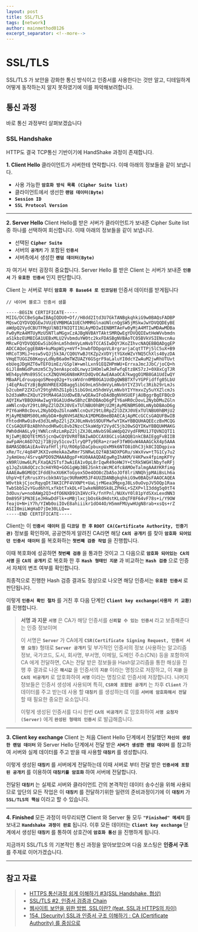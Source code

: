 ```yaml
---
layout: post
title: SSL/TLS
tags: [network]
author: mainmethod0126
excerpt_separator: <!--more-->
---
```


# SSL/TLS

SSL/TLS 가 보안을 강화한 통신 방식이고 인증서를 사용한다는 것만 알고, 디테일하게 어떻게 동작하는지 알지 못하였기에 이를 파악해보려합니다.

<!--more-->

## 통신 과정

바로 통신 과정부터 살펴보겠습니다


### SSL Handshake
HTTP도 결국 TCP통신 기반이기에 HandShake 과정이 존재합니다.

**1. Client Hello**
클라이언트가 서버한테 연락합니다.
이때 아래의 정보들을 같이 보냅니다.
- 사용 가능한 **`암호화 방식 목록 (Cipher Suite list)`**
- 클라이언트에서 생선한 **`랜덤 데이터(Byte)`**
- **`Session ID`**
- **`SSL Protocol Version`**
  
---

**2. Server Hello**
Client Hello를 받은 서버가 클라이언트가 보내준 Cipher Suite list 중 하나를 선택하여 회신합니다.
이때 아래의 정보들을 같이 보냅니다.
- 선택된 **`Cipher Suite`**
- 서버의 **`공개키`** 가 포함된 **`인증서`**
- 서버측에서 생성한 **`랜덤 데이터(Byte)`**

자 여기서 부터 굉장히 중요합니다.
Server Hello 를 받은 Client 는 서버가 보내준 **`인증서`** 가 **`유효한 인증서`** 인지 판단합니다.

Client 는 서버로 부터 **`암호화 후 Base64 로 인코딩된`** 인증서 데이터를 받게됩니다
```
// 네이버 블로그 인증서 샘플

-----BEGIN CERTIFICATE-----
MIIG/DCCBeSgAwIBAgIQDU0+Df//H8dd2Itd3U7GkTANBgkqhkiG9w0BAQsFADBP
MQswCQYDVQQGEwJVUzEVMBMGA1UEChMMRGlnaUNlcnQgSW5jMSkwJwYDVQQDEyBE
aWdpQ2VydCBUTFMgUlNBIFNIQTI1NiAyMDIwIENBMTAeFw0yMjA4MTIwMDAwMDBa
Fw0yMzA4MTUyMzU5NTlaMGgxCzAJBgNVBAYTAktSMRQwEgYDVQQIEwtHeWVvbmdn
aS1kbzEUMBIGA1UEBxMLU2VvbmduYW0tc2kxFDASBgNVBAoTC05BVkVSIENvcnAu
MRcwFQYDVQQDEw5ibG9nLm5hdmVyLmNvbTCCASIwDQYJKoZIhvcNAQEBBQADggEP
ADCCAQoCggEBAN+kuMapW1y+mVf+3nwbfDDpqoVL8rgrarjaCqtTTPj5lC5uX+B9
HRCoT3MiJ+osw5vQJj5k3A/CQ0UYwBJtKZp2xVDYjtYGXeWZvYNQ5ChXls40yzDA
VHqETUGGZ60KepyLdNyB6a0mTWZUAZY6GSgrF9aLaluYI0dcYZwAuM2jwRhUTUvt
ebUegJDgHZT6wTEFOimEz/GSplW+wmlLxn91EQZHPmWU+ErrxaJmcJJbC/joCQ+h
6iJl8mNGdPumzm5C3y3enAspcoDLnwyz1HOmlwRJmFwfqEtz8K57zJ+0X8xCgTJR
WEh4pyhMn89S5CscXZNQVHG6N8mKRtDdQv0CAwEAAaOCA7kwggO1MB8GA1UdIwQY
MBaAFLdrouqoqoSMeeq02g+YssWVdrn0MB0GA1UdDgQWBBTXfvYGPFidffg05LbU
j4EqPAuIYzBjBgNVHREEXDBagg5ibG9nLm5hdmVyLmNvbYIYZ3Vlc3Rib29rLmJs
b2cubmF2ZXIuY29tghRhZG1pbi5ibG9nLm5hdmVyLmNvbYIYYmxvZy5uYXZlcmJs
b2d3aWRnZXQuY29tMA4GA1UdDwEB/wQEAwIFoDAdBgNVHSUEFjAUBggrBgEFBQcD
AQYIKwYBBQUHAwIwgY8GA1UdHwSBhzCBhDBAoD6gPIY6aHR0cDovL2NybDMuZGln
aWNlcnQuY29tL0RpZ2lDZXJ0VExTUlNBU0hBMjU2MjAyMENBMS00LmNybDBAoD6g
PIY6aHR0cDovL2NybDQuZGlnaWNlcnQuY29tL0RpZ2lDZXJ0VExTUlNBU0hBMjU2
MjAyMENBMS00LmNybDA+BgNVHSAENzA1MDMGBmeBDAECAjApMCcGCCsGAQUFBwIB
FhtodHRwOi8vd3d3LmRpZ2ljZXJ0LmNvbS9DUFMwfwYIKwYBBQUHAQEEczBxMCQG
CCsGAQUFBzABhhhodHRwOi8vb2NzcC5kaWdpY2VydC5jb20wSQYIKwYBBQUHMAKG
PWh0dHA6Ly9jYWNlcnRzLmRpZ2ljZXJ0LmNvbS9EaWdpQ2VydFRMU1JTQVNIQTI1
NjIwMjBDQTEtMS5jcnQwCQYDVR0TBAIwADCCAX8GCisGAQQB1nkCBAIEggFvBIIB
awFpAHcA6D7Q2j71BjUy51covIlryQPTy9ERa+zraeF3fW0GvW4AAAGCkX4p5AAA
BAMASDBGAiEAv4VafHfljFU/RO6pSDaCpbuxpUxM9k6NTO8iOhC3jk8CIQDqpiva
xRe/Tc/4q84PJKXIveHekAaZwRmr7SNRwLO2fAB3ADXPGRu/sWxXvw+tTG1Cy7u2
JyAmUeo/4SrvqAPDO9ZMAAABgpF+KU0AAAQDAEgwRgIhAKM/V4KPwx4fpimpKFYy
xN9RlUmw6LPLFXaQA2STsf3wAiEA1v0pL8rIqwR49oHWJY+CtRk5WGHlNbyfeRFj
g1JqZsUAdQCzc3cH4YRQ+GOG1gWp3BEJSnktsWcMC4fc8AMOeTalmgAAAYKRfimg
AAAEAwBGMEQCIFddEhxXU6KToGyox5De4OO8cZbA5oJOf8lriNNQhjpMAiBsLh6a
UhpV+EfzRrusXYscbk9AV1pc9URmKM5JF4UUZDANBgkqhkiG9w0BAQsFAAOCAQEA
W0vtbkjCjocRqyqDt7AKICPF4VXNPt+UaLjrMGea3MgxgJ8Ls0uOvpJV5OQp1Raa
TwbSbbS2vYGud6hYLxfkbtTxkDL+F1wkeN8R0Sk8LZPHkL+SZXP+lI3ddg5q0tT4
3dOuv/w+no0AWg2Q3+dfO6NXB91hIHVcFk/fnYPnl/NUXvY0l81pYdSXxLexdNN3
Dm895F1PN3EieJHkwDdFlk+oMBjlxcjbOs6kdHdstKLsDqTF8F64vF78s+i/Y9OW
feajU+N+iY7h/YIWb0oiIOvE8ahiiikr1dO44O/H5mmFMUywHUgN8rab+xsQs+rZ
ASII0miLWqHaD7jDe30LLQ==
-----END CERTIFICATE-----
```
Client는 이 **`인증서 데이터`** 를 **`디코딩 한 후`** **`ROOT CA(Certificate Authority, 인증기관)`** 정보를 확인하여, 공공연하게 알려진 CA라면 해당 **`CA의 공개키`** 를 찾아 **`암호화 되어있던 인증서 데이터`** 를 복호화하는 **`첫번째 검증 작업`** 을 진행합니다.

이때 복호화에 성공하면 **`첫번째 검증`** 을 통과한 것이고 그 다음으로 **`암호화 되어있는 CA의 서명`** 을 **`CA의 공개키`** 로 복호화 한 후 **`Hash 형태인 지문`** 과 비교하는 **`Hash 검증`** 으로 인증서 자체의 변조 여부를 확인합니다.

최종적으로 진행한 Hash 검증 결과도 정상으로 나오면 해당 인증서는 **`유효한 인증서`** 로 판단됩니다.

이렇게 **`인증서 확인 절차`** 를 거친 후 다음 단계인 **`Client key exchange(사용자 키 교환)`** 를 진행합니다.

> **서명 과 지문**
> **`서명`** 은 CA가 해당 인증서를 **`신뢰할 수 있는 인증서`** 라고 보증해준다는 인증 정보이며
> > 
> 이 서명은 **`Server`** 가 CA에게 **`CSR(Certificate Signing Request, 인증서 서명 요청)`** 형태로 **`Server 공개키`** 및 부가적인 인증서의 정보 (사용하는 알고리즘 정보, 국가코드, 도시, 회사명, 부서명, 이메일, 도메인 주소(CN)) 등을 포함하여 CA 에게 전달하면, CA는 전달 받은 정보들을 Hash알고리즘을 통한 해싱을 진행 후 결과로 나온 **`해시값`** 을 인증서의 **`지문`** 이라는 명칭으로 저장하고,
> 이 **`지문`** 을 **`CA의 비공개키`** 로 암호화하여 **`서명`** 이라는 명칭으로 인증서에 저장합니다.
> 나머지 정보들은 인증서 생성에 사용되며 특히, **`CSR에 포함된 공개키`** 는 차후 **`Client`** 가 데이터를 주고 받는데 사용 할 **`대칭키`** 를 생성하는데 이를 **`서버에 암호화해서 전달`** 할 때 필요한 중요한 요소입니다.
> 
> 이렇게 생성된 인증서를 다시 한번 **`CA의 비공개키`** 로 암호화하여 **`서명 요청자(Server)`** 에게 **`완성된 형태의 인증서`** 로 발급해줍니다.

---

**3. Client key exchange**
Client 는 처음 Client Hello 단계에서 전달했던 **`자신이 생성한 랜덤 데이터`** 와 Server Hello 단계에서 전달 받은 **`서버가 생성한 랜덤 데이터`** 를 참고하여 서버와 실제 데이터를 주고 받을 때 사용할 **`대칭키`** 를 생성합니다.

이렇게 생성된 **`대칭키`** 를 서버에게 전달하는데 이때 서버로 부터 전달 받은 **`인증서에 포함된 공개키`** 를 이용하여 **`대칭키를 암호화`** 하여 서버에 전달합니다.

전달된 **`대칭키`** 는 실제로 서버와 클라이언트 간의 본격적인 데이터 송수신을 위해 사용되므로 앞단의 모든 작업은 이 **`대칭키`** 를 전달하기위한 일련의 준비과정이기에 이 **`대칭키`** 가 **`SSL/TLS의 핵심`** 이라고 할 수 있습니다.

---

**4. Finished**
모든 과정이 마무리되면 Client 와 Server 둘 모두 **`"Finished" 메세지`** 를 보내고 **`Handshake 과정이 완료`** 됩니다.
이후 모든 데이터는 **`Client key exchange`** 단계에서 생성된 **`대칭키`** 를 통하여 상호간에 **`암호화 통신`** 을 진행하게 됩니다.


지금까지 SSL/TLS 의 기본적인 통신 과정을 알아보았으며 다음 포스팅은 **인증서 구조** 를 주제로 이어가겠습니다.

---

## 참고 자료
> - [HTTPS 통신과정 쉽게 이해하기 #3(SSL Handshake, 협상)](https://aws-hyoh.tistory.com/39)
> - [SSL/TLS #2, 인증서 검증과 Chain](https://aws-hyoh.tistory.com/26)
> - [웹사이트 보안을 위한 방법, SSL이란? (feat. SSL과 HTTPS의 차이)](https://blog.naver.com/PostView.naver?blogId=skinfosec2000&logNo=222135874222&redirect=Dlog&widgetTypeCall=true&directAccess=false)
> - [154. [Security] SSL과 인증서 구조 이해하기 : CA (Certificate Authority) 를 중심으로](https://m.blog.naver.com/alice_k106/221468341565)






